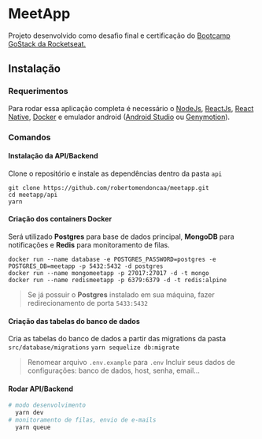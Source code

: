 # MeetApp
Projeto desenvolvido como desafio final e certificação do [Bootcamp GoStack da Rocketseat.](https://rocketseat.com.br/bootcamp)

## Instalação
### Requerimentos
Para rodar essa aplicação completa é necessário o [NodeJs](https://nodejs.org/en/), [ReactJs](https://reactjs.org), [React Native](https://facebook.github.io/react-native/), [Docker](https://www.docker.com) e emulador android ([Android Studio](https://developer.android.com/studio) ou [Genymotion](https://www.genymotion.com)).

### Comandos
#### Instalação da API/Backend
Clone o repositório e instale as dependências dentro da pasta ```api```
```
git clone https://github.com/robertomendoncaa/meetapp.git
cd meetapp/api
yarn
```
#### Criação dos containers Docker
Será utilizado **Postgres** para base de dados principal, **MongoDB** para notificações e **Redis** para monitoramento de filas.
```
docker run --name database -e POSTGRES_PASSWORD=postgres -e POSTGRES_DB=meetapp -p 5432:5432 -d postgres
docker run --name mongomeetapp -p 27017:27017 -d -t mongo
docker run --name redismeetapp -p 6379:6379 -d -t redis:alpine
```
> Se já possuir o **Postgres** instalado em sua máquina, fazer redirecionamento de porta ```5433:5432```
#### Criação das tabelas do banco de dados
Cria as tabelas do banco de dados a partir das migrations da pasta ```src/database/migrations```
```yarn sequelize db:migrate```

> Renomear arquivo ```.env.example``` para ```.env```
> Incluir seus dados de configurações: banco de dados, host, senha, email...

#### Rodar API/Backend
```sh
# modo desenvolvimento
  yarn dev
# monitoramento de filas, envio de e-mails
  yarn queue
```